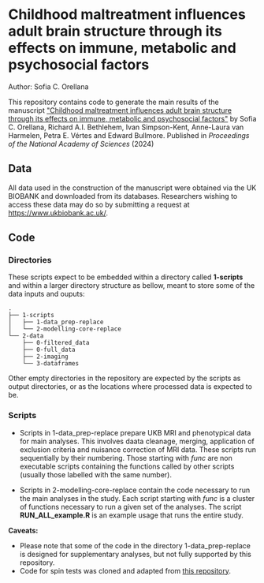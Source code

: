 # Childhood maltreatment influences adult brain structure through its effects on immune, metabolic and psychosocial factors

Author: Sofia C. Orellana

This repository contains code to generate the main results of the manuscript ["Childhood maltreatment influences adult brain structure through its effects on immune, metabolic and psychosocial factors"](https://www.pnas.org/doi/10.1073/pnas.2304704121#core-collateral-metrics) by Sofia C. Orellana, Richard A.I. Bethlehem,  Ivan Simpson-Kent, Anne-Laura van Harmelen,  Petra E. Vértes and Edward Bullmore. Published in *Proceedings of the National Academy of Sciences* (2024)


## Data
All data used in the construction of the manuscript were obtained via the UK BIOBANK and downloaded from its databases. Researchers wishing to access these data may do so by submitting a request at https://www.ukbiobank.ac.uk/.


## Code

### Directories
These scripts expect to be embedded within a directory called **1-scripts** and within a larger directory structure as bellow, meant to store some of the data inputs and ouputs:

```
.
├── 1-scripts
│   ├── 1-data_prep-replace
│   └── 2-modelling-core-replace
└── 2-data
    ├── 0-filtered_data
    ├── 0-full_data
    ├── 2-imaging
    └── 3-dataframes
```

Other empty directories in the repository are expected by the scripts as output directories, or as the locations where processed data is expected to be. 

### Scripts

- Scripts in 1-data_prep-replace prepare UKB MRI and phenotypical data for main analyses. This involves daata cleanage, merging, application of exclusion criteria and nuisance correction of MRI data. These scripts run sequentially by their numbering. Those starting with _func_ are non executable scripts containing the functions called by other scripts (usually those labelled with the same number). 

- Scripts in 2-modelling-core-replace contain the code necessary to run the main analyses in the study. Each script starting with _func_  is a cluster of functions necessary to run a given set of the analyses. The script **RUN_ALL_example.R** is an example usage that runs the entire study.


**Caveats:**

- Please note that some of the code in the directory 1-data_prep-replace is designed for supplementary analyses, but not fully supported by this repository.  
- Code for spin tests was cloned and adapted from [this repository](https://github.com/frantisekvasa/rotate_parcellation).


